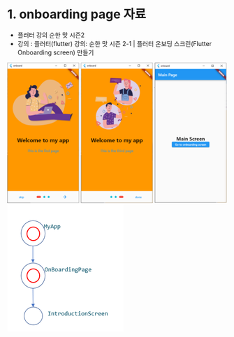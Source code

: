 # 1. onboarding page 자료
  - 플러터 강의 순한 맛 시즌2
  - 강의 : 플러터(flutter) 강의: 순한 맛 시즌 2-1 | 플러터 온보딩 스크린(Flutter Onboarding screen) 만들기

<img src="./README_images/onboarding_page_100.png">

<img src="./README_images/onboarding_page_110.png">